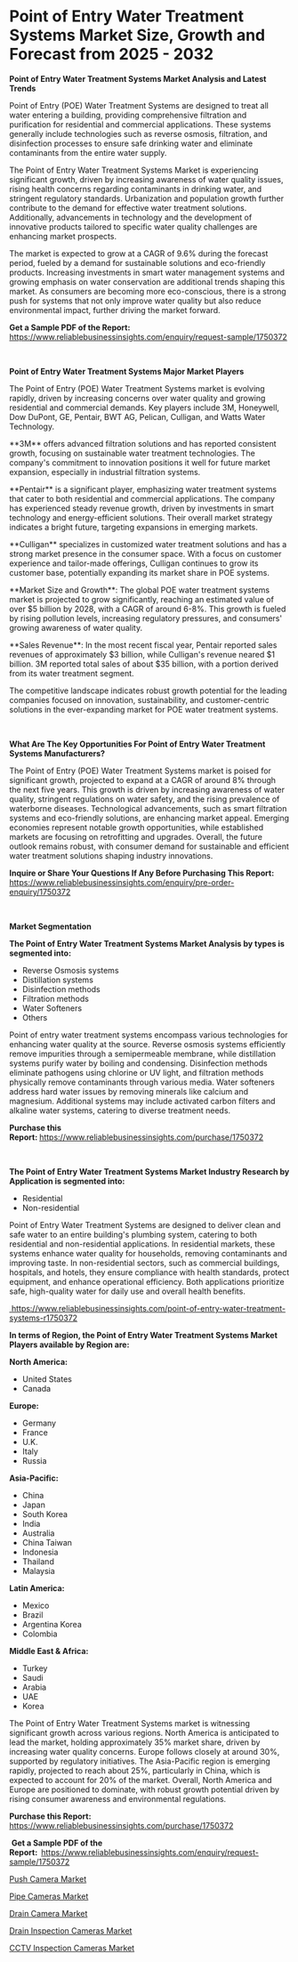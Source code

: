 <p><h1>Point of Entry Water Treatment Systems Market Size, Growth and Forecast from 2025 - 2032</h1></p><p><strong>Point of Entry Water Treatment Systems Market Analysis and Latest Trends</strong></p>
<p><p>Point of Entry (POE) Water Treatment Systems are designed to treat all water entering a building, providing comprehensive filtration and purification for residential and commercial applications. These systems generally include technologies such as reverse osmosis, filtration, and disinfection processes to ensure safe drinking water and eliminate contaminants from the entire water supply.</p><p>The Point of Entry Water Treatment Systems Market is experiencing significant growth, driven by increasing awareness of water quality issues, rising health concerns regarding contaminants in drinking water, and stringent regulatory standards. Urbanization and population growth further contribute to the demand for effective water treatment solutions. Additionally, advancements in technology and the development of innovative products tailored to specific water quality challenges are enhancing market prospects.</p><p>The market is expected to grow at a CAGR of 9.6% during the forecast period, fueled by a demand for sustainable solutions and eco-friendly products. Increasing investments in smart water management systems and growing emphasis on water conservation are additional trends shaping this market. As consumers are becoming more eco-conscious, there is a strong push for systems that not only improve water quality but also reduce environmental impact, further driving the market forward.</p></p>
<p><strong>Get a Sample PDF of the Report:&nbsp;</strong> <a href="https://www.reliablebusinessinsights.com/enquiry/request-sample/1750372?utm_campaign=57&utm_medium=2&utm_source=Github&utm_content=ia&utm_term=19022025&utm_id=point-of-entry-water-treatment-systems">https://www.reliablebusinessinsights.com/enquiry/request-sample/1750372</a></p>
<p>&nbsp;</p>
<p><strong>Point of Entry Water Treatment Systems Major Market Players</strong></p>
<p><p>The Point of Entry (POE) Water Treatment Systems market is evolving rapidly, driven by increasing concerns over water quality and growing residential and commercial demands. Key players include 3M, Honeywell, Dow DuPont, GE, Pentair, BWT AG, Pelican, Culligan, and Watts Water Technology.</p><p>**3M** offers advanced filtration solutions and has reported consistent growth, focusing on sustainable water treatment technologies. The company's commitment to innovation positions it well for future market expansion, especially in industrial filtration systems.</p><p>**Pentair** is a significant player, emphasizing water treatment systems that cater to both residential and commercial applications. The company has experienced steady revenue growth, driven by investments in smart technology and energy-efficient solutions. Their overall market strategy indicates a bright future, targeting expansions in emerging markets.</p><p>**Culligan** specializes in customized water treatment solutions and has a strong market presence in the consumer space. With a focus on customer experience and tailor-made offerings, Culligan continues to grow its customer base, potentially expanding its market share in POE systems.</p><p>**Market Size and Growth**: The global POE water treatment systems market is projected to grow significantly, reaching an estimated value of over $5 billion by 2028, with a CAGR of around 6-8%. This growth is fueled by rising pollution levels, increasing regulatory pressures, and consumers' growing awareness of water quality.</p><p>**Sales Revenue**: In the most recent fiscal year, Pentair reported sales revenues of approximately $3 billion, while Culligan's revenue neared $1 billion. 3M reported total sales of about $35 billion, with a portion derived from its water treatment segment.</p><p>The competitive landscape indicates robust growth potential for the leading companies focused on innovation, sustainability, and customer-centric solutions in the ever-expanding market for POE water treatment systems.</p></p>
<p>&nbsp;</p>
<p><strong>What Are The Key Opportunities For Point of Entry Water Treatment Systems Manufacturers?</strong></p>
<p><p>The Point of Entry (POE) Water Treatment Systems market is poised for significant growth, projected to expand at a CAGR of around 8% through the next five years. This growth is driven by increasing awareness of water quality, stringent regulations on water safety, and the rising prevalence of waterborne diseases. Technological advancements, such as smart filtration systems and eco-friendly solutions, are enhancing market appeal. Emerging economies represent notable growth opportunities, while established markets are focusing on retrofitting and upgrades. Overall, the future outlook remains robust, with consumer demand for sustainable and efficient water treatment solutions shaping industry innovations.</p></p>
<p><strong>Inquire or Share Your Questions If Any Before Purchasing This Report:</strong> <a href="https://www.reliablebusinessinsights.com/enquiry/pre-order-enquiry/1750372?utm_campaign=57&utm_medium=2&utm_source=Github&utm_content=ia&utm_term=19022025&utm_id=point-of-entry-water-treatment-systems">https://www.reliablebusinessinsights.com/enquiry/pre-order-enquiry/1750372</a></p>
<p>&nbsp;</p>
<p><strong>Market Segmentation</strong></p>
<p><strong>The Point of Entry Water Treatment Systems Market Analysis by types is segmented into:</strong></p>
<p><ul><li>Reverse Osmosis systems</li><li>Distillation systems</li><li>Disinfection methods</li><li>Filtration methods</li><li>Water Softeners</li><li>Others</li></ul></p>
<p><p>Point of entry water treatment systems encompass various technologies for enhancing water quality at the source. Reverse osmosis systems efficiently remove impurities through a semipermeable membrane, while distillation systems purify water by boiling and condensing. Disinfection methods eliminate pathogens using chlorine or UV light, and filtration methods physically remove contaminants through various media. Water softeners address hard water issues by removing minerals like calcium and magnesium. Additional systems may include activated carbon filters and alkaline water systems, catering to diverse treatment needs.</p></p>
<p><strong>Purchase this Report:&nbsp;</strong><a href="https://www.reliablebusinessinsights.com/purchase/1750372?utm_campaign=57&utm_medium=2&utm_source=Github&utm_content=ia&utm_term=19022025&utm_id=point-of-entry-water-treatment-systems">https://www.reliablebusinessinsights.com/purchase/1750372</a></p>
<p>&nbsp;</p>
<p><strong>The Point of Entry Water Treatment Systems Market Industry Research by Application is segmented into:</strong></p>
<p><ul><li>Residential</li><li>Non-residential</li></ul></p>
<p><p>Point of Entry Water Treatment Systems are designed to deliver clean and safe water to an entire building's plumbing system, catering to both residential and non-residential applications. In residential markets, these systems enhance water quality for households, removing contaminants and improving taste. In non-residential sectors, such as commercial buildings, hospitals, and hotels, they ensure compliance with health standards, protect equipment, and enhance operational efficiency. Both applications prioritize safe, high-quality water for daily use and overall health benefits.</p></p>
<p><a href="https://www.reliablebusinessinsights.com/point-of-entry-water-treatment-systems-r1750372?utm_campaign=57&utm_medium=2&utm_source=Github&utm_content=ia&utm_term=19022025&utm_id=point-of-entry-water-treatment-systems">&nbsp;https://www.reliablebusinessinsights.com/point-of-entry-water-treatment-systems-r1750372</a></p>
<p><strong>In terms of Region, the Point of Entry Water Treatment Systems Market Players available by Region are:</strong></p>
<p>
    <p> <strong> North America: </strong>
        <ul>
            <li>United States</li>
            <li>Canada</li>
        </ul>
        </p> 
    <p> <strong> Europe: </strong>
        <ul>
            <li>Germany</li>
            <li>France</li>
            <li>U.K.</li>
            <li>Italy</li>
            <li>Russia</li>
        </ul>
        </p> 
    <p> <strong> Asia-Pacific: </strong>
        <ul>
            <li>China</li>
            <li>Japan</li>
            <li>South Korea</li>
            <li>India</li>
            <li>Australia</li>
            <li>China Taiwan</li>
            <li>Indonesia</li>
            <li>Thailand</li>
            <li>Malaysia</li>
        </ul>
        </p> 
    <p> <strong> Latin America: </strong>
        <ul>
            <li>Mexico</li>
            <li>Brazil</li>
            <li>Argentina Korea</li>
            <li>Colombia</li>
        </ul>
        </p> 
    <p> <strong> Middle East & Africa: </strong>
        <ul>
            <li>Turkey</li>
            <li>Saudi</li>
            <li>Arabia</li>
            <li>UAE</li>
            <li>Korea</li>
        </ul>
    </p>
    </p>
<p><p>The Point of Entry Water Treatment Systems market is witnessing significant growth across various regions. North America is anticipated to lead the market, holding approximately 35% market share, driven by increasing water quality concerns. Europe follows closely at around 30%, supported by regulatory initiatives. The Asia-Pacific region is emerging rapidly, projected to reach about 25%, particularly in China, which is expected to account for 20% of the market. Overall, North America and Europe are positioned to dominate, with robust growth potential driven by rising consumer awareness and environmental regulations.</p></p>
<p><strong>Purchase this Report: </strong><a href="https://www.reliablebusinessinsights.com/purchase/1750372?utm_campaign=57&utm_medium=2&utm_source=Github&utm_content=ia&utm_term=19022025&utm_id=point-of-entry-water-treatment-systems">https://www.reliablebusinessinsights.com/purchase/1750372</a></p>
<p>&nbsp;<strong>Get a Sample PDF of the Report:&nbsp;&nbsp;</strong><a href="https://www.reliablebusinessinsights.com/enquiry/request-sample/1750372?utm_campaign=57&utm_medium=2&utm_source=Github&utm_content=ia&utm_term=19022025&utm_id=point-of-entry-water-treatment-systems">https://www.reliablebusinessinsights.com/enquiry/request-sample/1750372</a></p>
<p><strong></strong></p>
<p><p><a href="https://github.com/djarixneoza/Market-Research-Report-List-1/blob/main/push-camera-market.md?utm_campaign=57&utm_medium=2&utm_source=Github&utm_content=ia&utm_term=19022025&utm_id=point-of-entry-water-treatment-systems">Push Camera Market</a></p><p><a href="https://github.com/jandedaboy1/Market-Research-Report-List-1/blob/main/pipe-cameras-market.md?utm_campaign=57&utm_medium=2&utm_source=Github&utm_content=ia&utm_term=19022025&utm_id=point-of-entry-water-treatment-systems">Pipe Cameras Market</a></p><p><a href="https://github.com/akermigarib/Market-Research-Report-List-1/blob/main/drain-camera-market.md?utm_campaign=57&utm_medium=2&utm_source=Github&utm_content=ia&utm_term=19022025&utm_id=point-of-entry-water-treatment-systems">Drain Camera Market</a></p><p><a href="https://github.com/theriiawande/Market-Research-Report-List-1/blob/main/drain-inspection-cameras-market.md?utm_campaign=57&utm_medium=2&utm_source=Github&utm_content=ia&utm_term=19022025&utm_id=point-of-entry-water-treatment-systems">Drain Inspection Cameras Market</a></p><p><a href="https://github.com/dushornerfe/Market-Research-Report-List-1/blob/main/cctv-inspection-cameras-market.md?utm_campaign=57&utm_medium=2&utm_source=Github&utm_content=ia&utm_term=19022025&utm_id=point-of-entry-water-treatment-systems">CCTV Inspection Cameras Market</a></p></p>